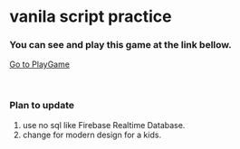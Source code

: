 vanila script practice
==================
### You can see and play this game at the link bellow.
[Go to PlayGame](https://pm1100tm.github.io/js-game-venecia/venicegame/game.html)


<br>

### Plan to update
1. use no sql like Firebase Realtime Database.
2. change for modern design for a kids.
